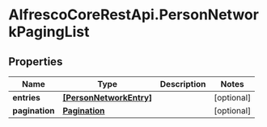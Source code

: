 # AlfrescoCoreRestApi.PersonNetworkPagingList

## Properties
Name | Type | Description | Notes
------------ | ------------- | ------------- | -------------
**entries** | [**[PersonNetworkEntry]**](PersonNetworkEntry.md) |  | [optional] 
**pagination** | [**Pagination**](Pagination.md) |  | [optional] 


